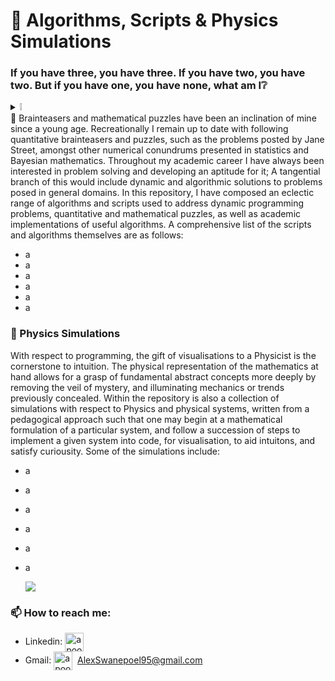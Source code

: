 # 💫 Algorithms, Scripts & Physics Simulations

###  If you have three, you have three. If you have two, you have two. But if you have one, you have none, what am I❔
<details>
  <summary>❕</summary>
  
  _Choices!_
</details>
🧠 Brainteasers and mathematical puzzles have been an inclination of mine since a young age. Recreationally I remain up to date with following quantitative brainteasers and puzzles, such as the problems posted by Jane Street, amongst other numerical conundrums presented in statistics and Bayesian mathematics. Throughout my academic career I have always been interested in problem solving and developing an aptitude for it; A tangential branch of this would include dynamic and algorithmic solutions to problems posed in general domains. In this repository, I have composed an eclectic range of algorithms and scripts used to address dynamic programming problems, quantitative and mathematical puzzles, as well as academic implementations of useful algorithms. A comprehensive list of the scripts and algorithms themselves are as follows: 

- a
- a
- a
- a
- a
- a

### 🌌 Physics Simulations 
With respect to programming, the gift of visualisations to a Physicist is the cornerstone to intuition. The physical representation of the mathematics at hand allows for a grasp of fundamental abstract concepts more deeply by removing the veil of mystery, and illuminating mechanics or trends previously concealed. Within the repository is also a collection of simulations with respect to Physics and physical systems, written from a pedagogical approach such that one may begin at a mathematical formulation of a particular system, and follow a succession of steps to implement a given system into code, for visualisation, to aid intuitons, and satisfy curiousity. Some of the simulations include:

- a
- a
- a
- a
- a
- a

  ![](https://bestanimations.com/media/energy-waves/1785864332wave-pendulum.gif)
 
### 📫 How to reach me:

- Linkedin: <a href="https://www.linkedin.com/in/alex-swanepoel-78b1b2166/" target="blank"><img align="center" src="https://cdn.jsdelivr.net/npm/simple-icons@3.0.1/icons/linkedin.svg" alt="apoorvtyagi" height="30" width="30" /></a>&nbsp;
- Gmail: <a href="mailto:AlexSwanepoel95@gmail.com?subject=subject&cc=AlexSwanepoel95@gmail.com" target="blank"><img align="center" src="https://cdn.jsdelivr.net/npm/simple-icons@3.13.0/icons/gmail.svg" alt="apoorv__tyagi" height="30" width="30" /></a>&nbsp; AlexSwanepoel95@gmail.com
